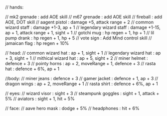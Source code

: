 // hands:

// mk2 grenade : add AOE skill
// m67 grenade : add AOE skill
// fireball : add AOE, DOT skill
// aagent pistol : damage +5, attack range + 2
// common wizard staff : damage +1-3, ap + 1
// legendary wizard staff : damage +1-15, ap + 1, attack range + 1, sight + 1
// gotchi mug : hp regen + 1, hp + 1
// lil pump drank : hp regen + 1, hp + 5
// vote sign : Add Mind control skill
// jamaican flag : hp regen + 10%

// head:
// common wizard hat : ap + 1, sight + 1
// legendary wizard hat : ap + 3, sight + 1
// mithical wizard hat : ap + 5, sight + 2
// miner helmet : defence + 3
// pointy horns : ap + 2, moveRange + 1, defence + 3
// rasta hat : defence + 6%, ap + 1

//body:
// miner jeans : defence + 3
// gamer jacket : defence + 1, ap + 3
// dragon wings : ap + 2, moveRange + 1
// rasta shirt : defence + 6%, ap + 1

// eyes:
// wizard visor : sight + 3
// steampunk goggles : sight + 1, attack + 5%
// aviators : sight + 1, hit + 5%

// face:
// aave hero mask : dodge + 5%
// headphones : hit + 6%
